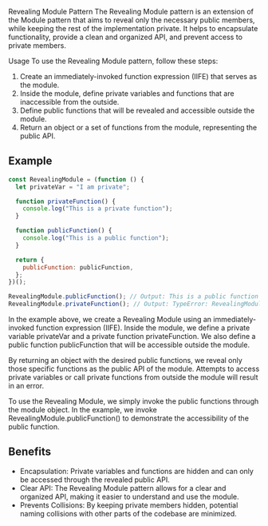 Revealing Module Pattern
The Revealing Module pattern is an extension of the Module pattern that aims to reveal only the necessary public members, while keeping the rest of the implementation private. It helps to encapsulate functionality, provide a clean and organized API, and prevent access to private members.

Usage
To use the Revealing Module pattern, follow these steps:

1. Create an immediately-invoked function expression (IIFE) that serves as the module.
2. Inside the module, define private variables and functions that are inaccessible from the outside.
3. Define public functions that will be revealed and accessible outside the module.
4. Return an object or a set of functions from the module, representing the public API.

## Example

```javascript
const RevealingModule = (function () {
  let privateVar = "I am private";

  function privateFunction() {
    console.log("This is a private function");
  }

  function publicFunction() {
    console.log("This is a public function");
  }

  return {
    publicFunction: publicFunction,
  };
})();

RevealingModule.publicFunction(); // Output: This is a public function
RevealingModule.privateFunction(); // Output: TypeError: RevealingModule.privateFunction is not a function
```

In the example above, we create a Revealing Module using an immediately-invoked function expression (IIFE). Inside the module, we define a private variable privateVar and a private function privateFunction. We also define a public function publicFunction that will be accessible outside the module.

By returning an object with the desired public functions, we reveal only those specific functions as the public API of the module. Attempts to access private variables or call private functions from outside the module will result in an error.

To use the Revealing Module, we simply invoke the public functions through the module object. In the example, we invoke RevealingModule.publicFunction() to demonstrate the accessibility of the public function.

## Benefits

- Encapsulation: Private variables and functions are hidden and can only be accessed through the revealed public API.
- Clear API: The Revealing Module pattern allows for a clear and organized API, making it easier to understand and use the module.
- Prevents Collisions: By keeping private members hidden, potential naming collisions with other parts of the codebase are minimized.
